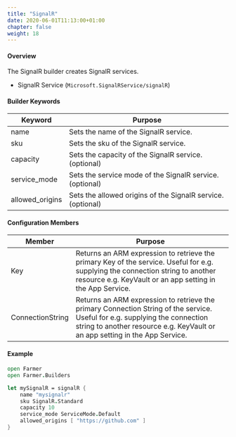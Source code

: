```yaml
---
title: "SignalR"
date: 2020-06-01T11:13:00+01:00
chapter: false
weight: 18
---
```


#### Overview
The SignalR builder creates SignalR services.

* SignalR Service (`Microsoft.SignalRService/signalR`)

#### Builder Keywords
| Keyword | Purpose |
|-|-|
| name | Sets the name of the SignalR service. |
| sku | Sets the sku of the SignalR service. |
| capacity | Sets the capacity of the SignalR service. (optional) |
| service_mode | Sets the service mode of the SignalR service. (optional) |
| allowed_origins | Sets the allowed origins of the SignalR service. (optional) |

#### Configuration Members

| Member | Purpose |
|-|-|
| Key | Returns an ARM expression to retrieve the primary Key of the service. Useful for e.g. supplying the connection string to another resource e.g. KeyVault or an app setting in the App Service. |
| ConnectionString | Returns an ARM expression to retrieve the primary Connection String of the service. Useful for e.g. supplying the connection string to another resource e.g. KeyVault or an app setting in the App Service. |

#### Example

```fsharp
open Farmer
open Farmer.Builders

let mySignalR = signalR {
    name "mysignalr"
    sku SignalR.Standard
    capacity 10
    service_mode ServiceMode.Default
    allowed_origins [ "https://github.com" ]
}
```
